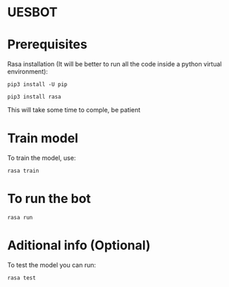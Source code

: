 # UESBOT

# Prerequisites

Rasa installation (It will be better to run all the code inside a python virtual environment):

`pip3 install -U pip`

`pip3 install rasa`

This will take some time to comple, be patient


# Train model

To train the model, use:

`rasa train`

# To run the bot

`rasa run`



# Aditional info (Optional)

To test the model you can run:

`rasa test`


